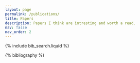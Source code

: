 ```yaml
---
layout: page
permalink: /publications/
title: Papers
description: Papers I think are intresting and worth a read.
nav: false
nav_order: 2
---
```


<!-- _pages/publications.md -->

<!-- Bibsearch Feature -->

{% include bib_search.liquid %}

<div class="publications">

{% bibliography %}

</div>
